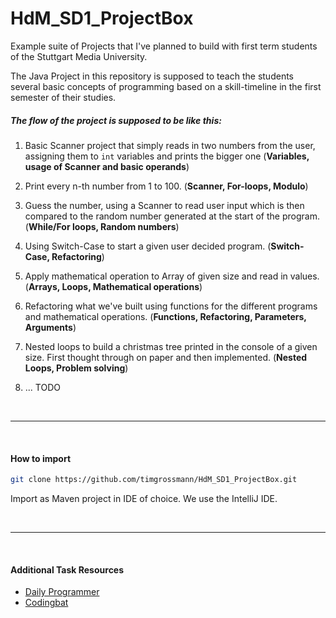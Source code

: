 # HdM_SD1_ProjectBox
Example suite of Projects that I've planned to build with first term students of the Stuttgart Media University.

The Java Project in this repository is supposed to teach the students several basic concepts of programming based on a skill-timeline in the first semester of their studies.

##### The flow of the project is supposed to be like this:

1. Basic Scanner project that simply reads in two numbers from the user, assigning them to `int` variables and prints the bigger one (**Variables, usage of Scanner and basic operands**)

1. Print every n-th number from 1 to 100. (**Scanner, For-loops, Modulo**)

1. Guess the number, using a Scanner to read user input which is then compared to the random number generated at the start of the program. (**While/For loops, Random numbers**)

1. Using Switch-Case to start a given user decided program. (**Switch-Case, Refactoring**)

1. Apply mathematical operation to Array of given size and read in values. (**Arrays, Loops, Mathematical operations**)

1. Refactoring what we've built using functions for the different programs and mathematical operations. (**Functions, Refactoring, Parameters, Arguments**)

1. Nested loops to build a christmas tree printed in the console of a given size. First thought through on paper and then implemented. (**Nested Loops, Problem solving**)

1. ... TODO


<br />

--- 

<br />

#### How to import

```bash
git clone https://github.com/timgrossmann/HdM_SD1_ProjectBox.git
```

Import as Maven project in IDE of choice. We use the IntelliJ IDE.

<br />

---

<br />

#### Additional Task Resources

- [Daily Programmer](https://www.reddit.com/r/dailyprogrammer/)
- [Codingbat](https://codingbat.com)

